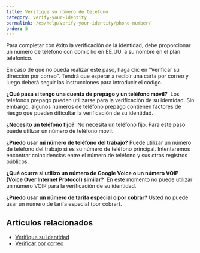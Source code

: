 ```yaml
---
title: Verifique su número de teléfono
category: verify-your-identity
permalink: /es/help/verify-your-identity/phone-number/
order: 5
---
```

Para completar con éxito la verificación de la identidad, debe proporcionar un número de teléfono con domicilio en EE.UU. a su nombre en el plan telefónico. 

En caso de que no pueda realizar este paso, haga clic en "Verificar su dirección por correo". Tendrá que esperar a recibir una carta por correo y luego deberá seguir las instrucciones para introducir el código. 

**¿Qué pasa si tengo una cuenta de prepago y un teléfono móvil?** 
Los teléfonos prepago pueden utilizarse para la verificación de su identidad. Sin embargo, algunos números de teléfono prepago contienen factores de riesgo que pueden dificultar la verificación de su identidad.

**¿Necesito un teléfono fijo?** 
No necesita un teléfono fijo. Para este paso puede utilizar un número de teléfono móvil. 

**¿Puedo usar mi número de teléfono del trabajo?**
Puede utilizar un número de teléfono del trabajo si es su número de teléfono principal. Intentaremos encontrar coincidencias entre el número de teléfono y sus otros registros públicos.

**¿Qué ocurre si utilizo un número de Google Voice o un número VOIP (Voice Over Internet Protocol) similar?** 
En este momento no puede utilizar un número VOIP para la verificación de su identidad.

**¿Puedo usar un número de tarifa especial o por cobrar?**
Usted no puede usar un número de tarifa especial (por cobrar).

## Artículos relacionados

* [Verifique su identidad](/es/help/verify-your-identity/how-to-verify-your-identity/)
* [Verificar por correo](/es/help/verify-your-identity/verify-your-address-by-mail/)